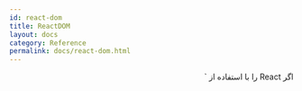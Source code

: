 ```yaml
---
id: react-dom
title: ReactDOM
layout: docs
category: Reference
permalink: docs/react-dom.html
---
```


<p dir="rtl">
اگر React را با استفاده از `<script>` بارگیری می کنید، این API های سطح بالا در همه جا بر روی **ReactDOM** در دسترس هستند. اگر از ES6 با npm استفاده می کنید، می توانید `import ReactDOM from 'react-dom'` را وارد کنید. اگر از ES5 با npm استفاده می کنید نیز `var ReactDOM = require('react-dom')` را بنویسید.
</p>
  
<h2 dir="rtl">بررسی اجمالی {#overview}</h2>
<p dir="rtl">
بسته `react-dom` روش هایی خاص برای مدیریت و کار با پرونده را فراهم می کند که می تواند در بالاترین سطح برنامه ها استفاده شود و به عنوان یک راه برای جلوگیری از استفاده از ماژول `React` است.
بیشتر اجزای برنامه شما نیازی به استفاده از این ماژول ندارد.
</p>

- [`render()`](#render)
- [`hydrate()`](#hydrate)
- [`unmountComponentAtNode()`](#unmountcomponentatnode)
- [`findDOMNode()`](#finddomnode)
- [`createPortal()`](#createportal)

<h3 dir="rtl">پشتیبانی مرورگر {#browser-support}</h3>
<p dir="rtl">
ری اکت از کلیه مرورگرهای محبوب، از جمله Internet Explorer 9 و بالاتر پشتیبانی می کند، اگرچه [چند پیش نیاز دارد](/docs/javascript-Environment-Requires.html) تا برای مرورگرهای قدیمی مانند IE 9 و IE 10 به خوبی عمل کند.

> نکته
>
> ما از مرورگرهای قدیمی كه از روشهای ES5 پشتیبانی نمی كنند پشتیبانی نمی كنیم، اما شما ممكن است متوجه شوید که در صورتی که برنامه شما شامل پیش نیاز هایی مانند [es5-shim و es5-sham](https://github.com/es-shims/es5-shim) باشد برنامه های شما در مرورگرهای قدیمی نیز به خوبی كار کند. اگر تصمیم دارید این را انتخاب کنید، مسئولیت آن با خودتان است.
</p>

<h2 dir="rtl">ارجاع {#reference}</h2>

<h3 dir="rtl">`render()` {#render}</h3>

```javascript
ReactDOM.render(element, container[, callback])
```
<p dir="rtl">
یک عنصر React را به DOM در ظرف قرار دهید و یک [مرجع](/docs/more-about-refs.html) به مؤلفه (یا برگشت مقدار `null` برای [اجزای بی تاب](/docs/components-and-props.html#function-and-class-components)) بازگردانی کنید.

اگر عنصر React قبلاً در ظرف قرار داده شده باشد، این یک به روزرسانی را روی آن انجام می دهد و فقط در صورت لزوم DOM را تغییر می دهد تا آخرین عنصر React را منعکس کند.

اگر مقدار پاسخ که یک مقدار اختیاری است را ارائه داده باشید، پس از ارائه یا به روزرسانی مؤلفه، اجرا خواهد شد.
 

> نکته:
>
> `ReactDOM.render()` controls the contents of the container node you pass in. Any existing DOM elements inside are replaced when first called. Later calls use React’s DOM diffing algorithm for efficient updates.
>
> `ReactDOM.render()` does not modify the container node (only modifies the children of the container). It may be possible to insert a component to an existing DOM node without overwriting the existing children.
>
> `ReactDOM.render()` currently returns a reference to the root `ReactComponent` instance. However, using this return value is legacy
> and should be avoided because future versions of React may render components asynchronously in some cases. If you need a reference to the root `ReactComponent` instance, the preferred solution is to attach a
> [callback ref](/docs/more-about-refs.html#the-ref-callback-attribute) to the root element.
>
> Using `ReactDOM.render()` to hydrate a server-rendered container is deprecated and will be removed in React 17. Use [`hydrate()`](#hydrate) instead.
</p>

* * *

<h3 dir="rtl">`hydrate()` {#hydrate}</h3>

```javascript
ReactDOM.hydrate(element, container[, callback])
```

<p dir="rtl">
Same as [`render()`](#render), but is used to hydrate a container whose HTML contents were rendered by [`ReactDOMServer`](/docs/react-dom-server.html). React will attempt to attach event listeners to the existing markup.

React expects that the rendered content is identical between the server and the client. It can patch up differences in text content, but you should treat mismatches as bugs and fix them. In development mode, React warns about mismatches during hydration. There are no guarantees that attribute differences will be patched up in case of mismatches. This is important for performance reasons because in most apps, mismatches are rare, and so validating all markup would be prohibitively expensive.

If a single element's attribute or text content is unavoidably different between the server and the client (for example, a timestamp), you may silence the warning by adding `suppressHydrationWarning={true}` to the element. It only works one level deep, and is intended to be an escape hatch. Don't overuse it. Unless it's text content, React still won't attempt to patch it up, so it may remain inconsistent until future updates.

If you intentionally need to render something different on the server and the client, you can do a two-pass rendering. Components that render something different on the client can read a state variable like `this.state.isClient`, which you can set to `true` in `componentDidMount()`. This way the initial render pass will render the same content as the server, avoiding mismatches, but an additional pass will happen synchronously right after hydration. Note that this approach will make your components slower because they have to render twice, so use it with caution.

Remember to be mindful of user experience on slow connections. The JavaScript code may load significantly later than the initial HTML render, so if you render something different in the client-only pass, the transition can be jarring. However, if executed well, it may be beneficial to render a "shell" of the application on the server, and only show some of the extra widgets on the client. To learn how to do this without getting the markup mismatch issues, refer to the explanation in the previous paragraph.
</p>

* * *

<h3 dir="rtl">`unmountComponentAtNode()` {#unmountcomponentatnode}</h3>

```javascript
ReactDOM.unmountComponentAtNode(container)
```

<p dir="rtl">
Remove a mounted React component from the DOM and clean up its event handlers and state. If no component was mounted in the container, calling this function does nothing. Returns `true` if a component was unmounted and `false` if there was no component to unmount.
</p>

* * *

<h3 dir="rtl">`findDOMNode()` {#finddomnode}</h3>
<p dir="rtl">

> توجه داشته باشید:
> 
> متد findDOMNode یک دریچه فرار است که برای دسترسی به گره DOM استفاده می شود. در بیشتر موارد، استفاده از این دریچه فرار از آن منع می شود زیرا انتزاع مؤلفه را سوراخ می کند. [این در "StrictMode" منسوخ شده است.](/docs/strict-mode.html#warning-about-deprecated-finddomnode-usage)
</p>

```javascript
ReactDOM.findDOMNode(component)
```

<p dir="rtl">
اگر این مؤلفه در DOM نصب شده باشد ، این عنصر DOM مرورگر بومی را برمی گرداند. این روش برای خواندن مقادیر خارج از DOM مانند مقادیر شکل فرم و انجام اندازه گیری DOM مفید است. **در بیشتر موارد، شما می توانید یک گره به DOM متصل کنید و از استفاده از "findDOMNode" خودداری کنید.**

هنگامی که یک جزء را بصورت "null" یا "false"و findDOMNode ظاهر می شود و `null` را برمی گرداند. وقتی یک جزء به عنوان یک رشته ظاهر می شود `findDOMNode` یک عنصر متنی را که شامل متن است برمیگرداند.
همانطور که از React 16، یک مؤلفه می تواند قطعه ای را به همراه چند فرزند برگرداند، در این صورت "findDOMNode" گره DOM را که مربوط به اولین فرزند غیر خالی است، باز می گرداند.

> نکته:
>
> `findDOMNode` only works on mounted components (that is, components that have been placed in the DOM). If you try to call this on a component that has not been mounted yet (like calling `findDOMNode()` in `render()` on a component that has yet to be created) an exception will be thrown.
>
> `findDOMNode` cannot be used on function components.
</p>

* * *

<h3 dir="rtl">`createPortal()` {#createportal}</h3>

```javascript
ReactDOM.createPortal(child, container)
```

<p dir="rtl">
ایجاد یک پرتال. پورتال ها راهی برای [دادن اجزای فرزند به گره DOM که در خارج از سلسله مراتب از مؤلفه DOM وجود دارد ارائه می دهد](/docs/portalals.html).
</p>
